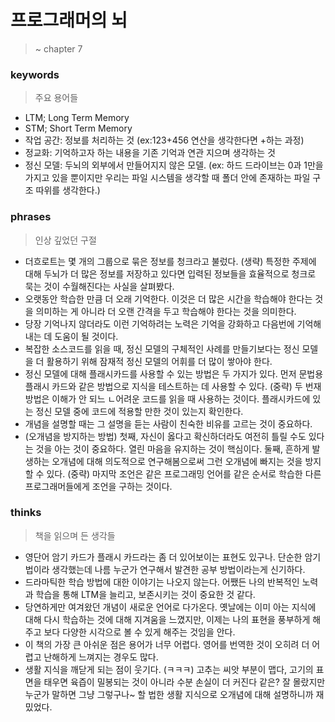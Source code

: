 # 프로그래머의 뇌
> ~ chapter 7

### keywords

> 주요 용어들

- LTM; Long Term Memory
- STM; Short Term Memory
- 작업 공간: 정보를 처리하는 것 (ex:123+456 연산을 생각한다면 +하는 과정)
- 정교화: 기억하고자 하는 내용을 기존 기억과 연관 지으며 생각하는 것
- 정신 모델: 두뇌의 외부에서 만들어지지 않은 모델. (ex: 하드 드라이브는 0과 1만을 가지고 있을 뿐이지만 우리는 파일 시스템을 생각할 때 폴더 안에 존재하는 파일 구조 따위를 생각한다.)

### phrases

> 인상 깊었던 구절

- 더흐로트는 몇 개의 그룹으로 묶은 정보를 청크라고 불렀다. (생략) 특정한 주제에 대해 두뇌가 더 많은 정보를 저장하고 있다면 입력된 정보들을 효율적으로 청크로 묵는 것이 수월해진다는 사실을 살펴봤다.
- 오랫동안 학습한 만큼 더 오래 기억한다. 이것은 더 많은 시간을 학습해야 한다는 것을 의미하는 게 아니라 더 오랜 간격을 두고 학습해야 한다는 것을 의미한다.
- 당장 기억나지 않더라도 이런 기억하려는 노력은 기억을 강화하고 다음번에 기억해내는 데 도움이 될 것이다.
- 복잡한 소스코드를 읽을 때, 정신 모델의 구체적인 사례를 만들기보다는 정신 모델을 더 활용하기 위해 잠재적 정신 모델의 어휘를 더 많이 쌓아야 한다.
- 정신 모델에 대해 플래시카드를 사용할 수 있는 방법은 두 가지가 있다. 먼저 문법용 플래시 카드와 같은 방법으로 지식을 테스트하는 데 사용할 수 있다. (중략) 두 번재 방법은 이해가 안 되느 ㄴ어려운 코드를 읽을 때 사용하는 것이다. 플래시카드에 있는 정신 모델 중에 코드에 적용할 만한 것이 있는지 확인한다.
- 개념을 설명할 때는 그 설명을 듣는 사람이 친숙한 비유를 고르는 것이 중요하다.
- (오개념을 방지하는 방법) 첫째, 자신이 옳다고 확신하더라도 여전히 틀릴 수도 있다는 것을 아는 것이 중요하다. 열린 마음을 유지하는 것이 핵심이다. 둘째, 흔하게 발생하는 오개념에 대해 의도적으로 연구해봄으로써 그런 오개념에 빠지는 것을 방지할 수 있다. (중략) 마지막 조언은 같은 프로그래밍 언어를 같은 순서로 학습한 다른 프로그래머들에게 조언을 구하는 것이다.

### thinks

> 책을 읽으며 든 생각들

- 영단어 암기 카드가 플래시 카드라는 좀 더 있어보이는 표현도 있구나. 단순한 암기법이라 생각했는데 나름 누군가 연구해서 발견한 공부 방법이라는게 신기하다.
- 드라마틱한 학습 방법에 대한 이야기는 나오지 않는다. 어쨌든 나의 반복적인 노력과 학습을 통해 LTM을 늘리고, 보존시키는 것이 중요한 것 같다.
- 당연하게만 여겨왔던 개념이 새로운 언어로 다가온다. 옛날에는 이미 아는 지식에 대해 다시 학습하는 것에 대해 지겨움을 느꼈지만, 이제는 나의 표현을 풍부하게 해주고 보다 다양한 시각으로 볼 수 있게 해주는 것임을 안다.
- 이 책의 가장 큰 아쉬운 점은 용어가 너무 어렵다. 영어를 번역한 것이 오히려 더 어렵고 난해하게 느껴지는 경우도 많다.
- 생활 지식을 깨닫게 되는 점이 웃기다. (ㅋㅋㅋ) 고추는 씨앗 부분이 맵다, 고기의 표면을 태우면 육즙이 밀봉되는 것이 아니라 수분 손실이 더 커진다 같은? 잘 몰랐지만 누군가 말하면 그냥 그렇구나~ 할 법한 생활 지식으로 오개념에 대해 설명하니까 재밌었다.

